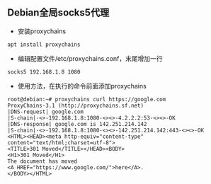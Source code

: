 ## Debian全局socks5代理

- 安装proxychains

```shell
apt install proxychains
```

- 编辑配置文件/etc/proxychains.conf，末尾增加一行

```shell
socks5 192.168.1.8 1080
```

- 使用方法，在执行的命令前面添加proxychains

```shell
root@debian:~# proxychains curl https://google.com
ProxyChains-3.1 (http://proxychains.sf.net)
|DNS-request| google.com
|S-chain|-<>-192.168.1.8:1080-<><>-4.2.2.2:53-<><>-OK
|DNS-response| google.com is 142.251.214.142
|S-chain|-<>-192.168.1.8:1080-<><>-142.251.214.142:443-<><>-OK
<HTML><HEAD><meta http-equiv="content-type" content="text/html;charset=utf-8">
<TITLE>301 Moved</TITLE></HEAD><BODY>
<H1>301 Moved</H1>
The document has moved
<A HREF="https://www.google.com/">here</A>.
</BODY></HTML>
```

